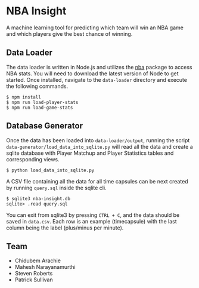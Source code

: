 # NBA Insight

A machine learning tool for predicting which team will win an NBA game and which
players give the best chance of winning.

## Data Loader

The data loader is written in Node.js and utilizes the
[nba](https://www.npmjs.com/package/nba) package to access NBA stats.  You will
need to download the latest version of Node to get started.  Once installed,
navigate to the `data-loader` directory and execute the following commands.

```shell
$ npm install
$ npm run load-player-stats
$ npm run load-game-stats
```

## Database Generator

Once the data has been loaded into `data-loader/output`, running the script
`data-generator/load_data_into_sqlite.py` will read all the data and create
a sqlite database with Player Matchup and Player Statistics tables and
corresponding views.

```shell
$ python load_data_into_sqlite.py
```

A CSV file containing all the data for all time capsules can be next created
by running `query.sql` inside the sqlite cli.

```shell
$ sqlite3 nba-insight.db
sqlite> .read query.sql
```

You can exit from sqlite3 by pressing `CTRL + C`, and the data should be
saved in `data.csv`. Each row is an example (timecapsule) with the last
column being the label (plus/minus per minute).


## Team

* Chidubem Arachie
* Mahesh Narayanamurthi
* Steven Roberts
* Patrick Sullivan
